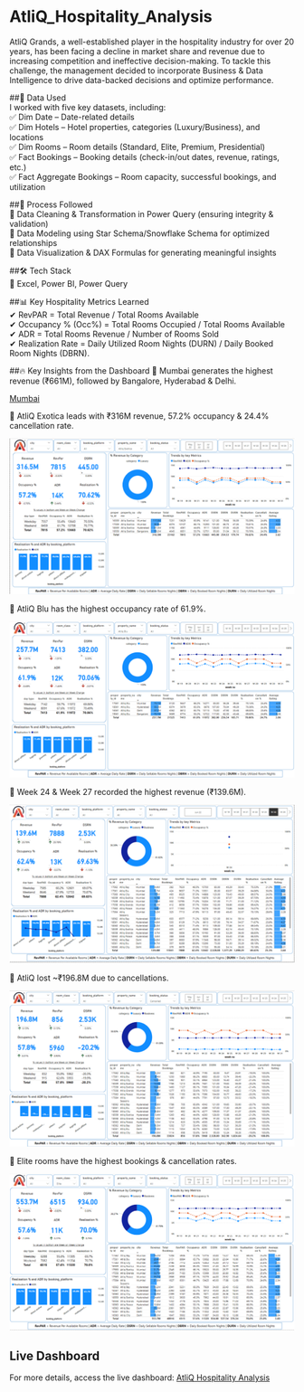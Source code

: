 # AtliQ_Hospitality_Analysis


AtliQ Grands, a well-established player in the hospitality industry for over 20 years, has been facing a decline in market share and revenue due to increasing competition and ineffective decision-making. To tackle this challenge, the management decided to incorporate Business & Data Intelligence to drive data-backed decisions and optimize performance.   

##📂 Data Used   
I worked with five key datasets, including:   
✅ Dim Date – Date-related details   
✅ Dim Hotels – Hotel properties, categories (Luxury/Business), and locations    
✅ Dim Rooms – Room details (Standard, Elite, Premium, Presidential)    
✅ Fact Bookings – Booking details (check-in/out dates, revenue, ratings, etc.)    
✅ Fact Aggregate Bookings – Room capacity, successful bookings, and utilization  

##🔧 Process Followed    
🔹 Data Cleaning & Transformation in Power Query (ensuring integrity & validation)   
🔹 Data Modeling using Star Schema/Snowflake Schema for optimized relationships    
🔹 Data Visualization & DAX Formulas for generating meaningful insights   

##🛠 Tech Stack  
📌 Excel, Power BI, Power Query   
 

##📊 Key Hospitality Metrics Learned   
✔ RevPAR = Total Revenue / Total Rooms Available  
✔ Occupancy % (Occ%) = Total Rooms Occupied / Total Rooms Available  
✔ ADR = Total Rooms Revenue / Number of Rooms Sold  
✔ Realization Rate = Daily Utilized Room Nights (DURN) / Daily Booked Room Nights (DBRN).  

##🔥 Key Insights from the Dashboard
📍 Mumbai generates the highest revenue (₹661M), followed by Bangalore, Hyderabad & Delhi.  

 
[Mumbai](https://github.com/Sumit-Mahat0/AtliQ_Hospitality_Analysis/blob/main/AtliQ%20Hospitality%20Analysis%20%20img/main.png)


📍 AtliQ Exotica leads with ₹316M revenue, 57.2% occupancy & 24.4% cancellation rate.  


![AtliQ Exotica](https://github.com/Sumit-Mahat0/AtliQ_Hospitality_Analysis/blob/main/AtliQ%20Hospitality%20Analysis%20%20img/AtliQ%20Exotica.png)


📍 AtliQ Blu has the highest occupancy rate of 61.9%.  


![AtliQ Blu](https://github.com/Sumit-Mahat0/AtliQ_Hospitality_Analysis/blob/main/AtliQ%20Hospitality%20Analysis%20%20img/AtliQ%20Blu.png)


📍 Week 24 & Week 27 recorded the highest revenue (₹139.6M). 


![Week](https://github.com/Sumit-Mahat0/AtliQ_Hospitality_Analysis/blob/main/AtliQ%20Hospitality%20Analysis%20%20img/W24.png)


📍 AtliQ lost ~₹196.8M due to cancellations.  


![Cancellations](https://github.com/Sumit-Mahat0/AtliQ_Hospitality_Analysis/blob/main/AtliQ%20Hospitality%20Analysis%20%20img/Cancelled.png)


📍 Elite rooms have the highest bookings & cancellation rates.  

  
![Elite](https://github.com/Sumit-Mahat0/AtliQ_Hospitality_Analysis/blob/main/AtliQ%20Hospitality%20Analysis%20%20img/Elite.png)





## Live Dashboard
For more details, access the live dashboard: [AtliQ Hospitality Analysis](https://app.powerbi.com/view?r=eyJrIjoiN2VmYzVmMDUtZThkNi00NTA2LWFkNDgtNTY5NmQwOTExYzNkIiwidCI6ImM2ZTU0OWIzLTVmNDUtNDAzMi1hYWU5LWQ0MjQ0ZGM1YjJjNCJ9)
